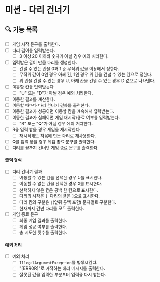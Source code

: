 # 미션 - 다리 건너기

## 🔍 기능 목록

- [ ] 게임 시작 문구를 출력한다.
- [ ] 다리 길이를 입력받는다.
  - [ ] 3 이상 20 이하의 숫자가 아닐 경우 예외 처리한다.
- [ ] 입력받은 길이 만큼 다리를 생성한다.
  - [ ] 건널 수 있는 칸을 0과 1 중 무작위 값을 이용해서 정한다.
  - [ ] 무작위 값이 0인 경우 아래 칸, 1인 경우 위 칸을 건널 수 있는 칸으로 정한다.
  - [ ] 위 칸을 건널 수 있는 경우 U, 아래 칸을 건널 수 있는 경우 D 값으로 나타낸다.
- [ ] 이동할 칸을 입력받는다.
  - [ ] "U" 또는 "D"가 아닐 경우 예외 처리한다.
- [ ] 이동한 결과를 계산한다.
- [ ] 이동할 때마다 다리 건너기 결과를 출력한다.
- [ ] 이동한 결과가 성공이면 이동할 칸을 계속해서 입력받는다.
- [ ] 이동한 결과가 실패이면 게임 재시작/종료 여부를 입력받는다.
  - [ ] "R" 또는 "Q"가 아닐 경우 예외 처리한다.
- [ ] R을 입력 받을 경우 게임을 재시작한다.
  - [ ] 재시작해도 처음에 만든 다리로 재사용한다.
- [ ] Q를 입력 받을 경우 게임 종료 문구를 출력한다.
- [ ] 다리를 끝까지 건너면 게임 종료 문구를 출력한다.

#### 출력 형식

- [ ] 다리 건너기 결과
  - [ ] 이동할 수 있는 칸을 선택한 경우 O를 표시한다.
  - [ ] 이동할 수 없는 칸을 선택한 경우 X를 표시한다.
  - [ ] 선택하지 않은 칸은 공백 한 칸으로 표시한다.
  - [ ] 다리의 시작은 `[`, 다리의 끝은 `]`으로 표시한다.
  - [ ] 다리 칸의 구분은 ` | `(앞뒤 공백 포함) 문자열로 구분한다.
  - [ ] 현재까지 건넌 다리를 모두 출력한다.
- [ ] 게임 종료 문구
  - [ ] 최종 게임 결과를 출력한다.
  - [ ] 게임 성공 여부를 출력한다.
  - [ ] 총 시도한 횟수를 출력한다.

#### 예외 처리

- [ ] 예외 처리
  - [ ] `IllegalArgumentException`를 발생시킨다. 
  - [ ] "[ERROR]"로 시작하는 에러 메시지를 출력한다.
  - [ ] 잘못된 값을 입력한 부분부터 입력을 다시 받는다.